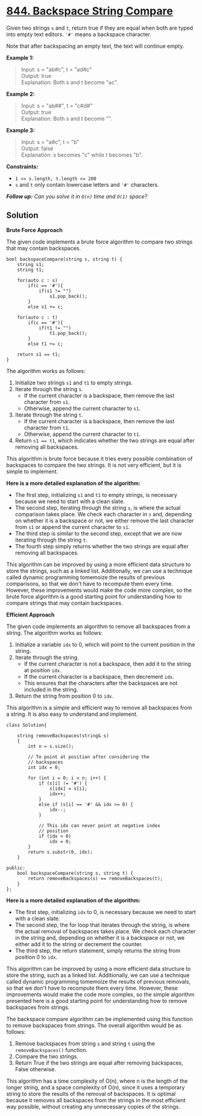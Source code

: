 # [844. Backspace String Compare](https://leetcode.com/problems/backspace-string-compare/)

Given two strings `s` and `t`, return true if they are equal when both are typed into empty text editors. `'#'` means a backspace character.

Note that after backspacing an empty text, the text will continue empty.

 

**Example 1:**
<br>
> Input: s = "ab#c", t = "ad#c"<br>
> Output: true<br>
> Explanation: Both s and t become "ac".

**Example 2:**
<br>
> Input: s = "ab##", t = "c#d#"<br>
> Output: true<br>
> Explanation: Both s and t become "".

**Example 3:**
<br>
> Input: s = "a#c", t = "b"<br>
> Output: false<br>
> Explanation: s becomes "c" while t becomes "b".
 

**Constraints:**

* `1 <= s.length, t.length <= 200`
* `s` and `t` only contain lowercase letters and `'#'` characters.
 

***Follow up:** Can you solve it in `O(n)` time and `O(1)` space?*

## Solution

**Brute Force Approach**

The given code implements a brute force algorithm to compare two strings that may contain backspaces. 

    bool backspaceCompare(string s, string t) {
        string s1;
        string t1;
        
        for(auto c : s)
            if(c == '#'){
                if(s1 != "")
                    s1.pop_back();
            }
            else s1 += c;
        
        for(auto c : t)
            if(c == '#'){
                if(t1 != "")
                    t1.pop_back();
            }
            else t1 += c;
        
        return s1 == t1;
    }

The algorithm works as follows:

1. Initialize two strings `s1` and `t1` to empty strings.
2. Iterate through the string `s`.
    * If the current character is a backspace, then remove the last character from `s1`.
    * Otherwise, append the current character to `s1`.
3. Iterate through the string `t`.
    * If the current character is a backspace, then remove the last character from `t1`.
    * Otherwise, append the current character to `t1`.
4. Return `s1 == t1`, which indicates whether the two strings are equal after removing all backspaces.

This algorithm is brute force because it tries every possible combination of backspaces to compare the two strings. It is not very efficient, but it is simple to implement.



**Here is a more detailed explanation of the algorithm:**

* The first step, initializing `s1` and `t1` to empty strings, is necessary because we need to start with a clean slate.
* The second step, iterating through the string `s`, is where the actual comparison takes place. We check each character in `s` and, depending on whether it is a backspace or not, we either remove the last character from `s1` or append the current character to `s1`.
* The third step is similar to the second step, except that we are now iterating through the string `t`.
* The fourth step simply returns whether the two strings are equal after removing all backspaces.

This algorithm can be improved by using a more efficient data structure to store the strings, such as a linked list. Additionally, we can use a technique called dynamic programming tomemoize the results of previous comparisons, so that we don't have to recompute them every time. However, these improvements would make the code more complex, so the brute force algorithm is a good starting point for understanding how to compare strings that may contain backspaces.

**Efficient Approach**

The given code implements an algorithm to remove all backspaces from a string. The algorithm works as follows:

1. Initialize a variable `idx` to 0, which will point to the current position in the string.
2. Iterate through the string.
    * If the current character is not a backspace, then add it to the string at position `idx`.
    * If the current character is a backspace, then decrement `idx`.
    * This ensures that the characters after the backspaces are not included in the string.
3. Return the string from position 0 to `idx`.

This algorithm is a simple and efficient way to remove all backspaces from a string. It is also easy to understand and implement.

    class Solution{

        string removeBackspaces(string& s)
        {
            int n = s.size();
        
            // To point at position after considering the
            // backspaces
            int idx = 0;
        
            for (int i = 0; i < n; i++) {
                if (s[i] != '#') {
                    s[idx] = s[i];
                    idx++;
                }
                else if (s[i] == '#' && idx >= 0) {
                    idx--;
                }
        
                // This idx can never point at negative index
                // position
                if (idx < 0)
                    idx = 0;
            }
            return s.substr(0, idx);
        }

    public:
        bool backspaceCompare(string s, string t) {
            return removeBackspaces(s) == removeBackspaces(t);
        }
    };

**Here is a more detailed explanation of the algorithm:**

* The first step, initializing `idx` to 0, is necessary because we need to start with a clean slate.
* The second step, the for loop that iterates through the string, is where the actual removal of backspaces takes place. We check each character in the string and, depending on whether it is a backspace or not, we either add it to the string or decrement the counter.
* The third step, the return statement, simply returns the string from position 0 to `idx`.

This algorithm can be improved by using a more efficient data structure to store the string, such as a linked list. Additionally, we can use a technique called dynamic programming tomemoize the results of previous removals, so that we don't have to recompute them every time. However, these improvements would make the code more complex, so the simple algorithm presented here is a good starting point for understanding how to remove backspaces from strings.

The backspace compare algorithm can be implemented using this function to remove backspaces from strings. The overall algorithm would be as follows:

1. Remove backspaces from string `s` and string `t` using the `removeBackspaces()` function.
2. Compare the two strings.
3. Return True if the two strings are equal after removing backspaces, False otherwise.

This algorithm has a time complexity of O(n), where n is the length of the longer string, and a space complexity of O(n), since it uses a temporary string to store the results of the removal of backspaces. It is optimal because it removes all backspaces from the strings in the most efficient way possible, without creating any unnecessary copies of the strings.